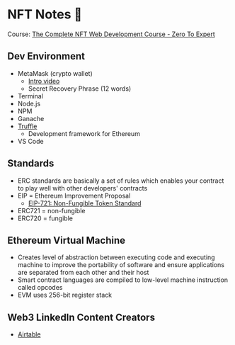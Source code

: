 # NFT Notes 🐂
Course: [The Complete NFT Web Development Course - Zero To Expert](https://www.udemy.com/course/the-complete-nft-web-developer-course-zero-to-professional/)

## Dev Environment
- MetaMask (crypto wallet)
  - [Intro video](https://www.youtube.com/watch?v=YVgfHZMFFFQ&t=4s&ab_channel=MetaMask)
  - Secret Recovery Phrase (12 words)
- Terminal
- Node.js
- NPM
- Ganache
- [Truffle](https://trufflesuite.com/truffle/)
  - Development framework for Ethereum
- VS Code 

## Standards
- ERC standards are basically a set of rules which enables your contract to play well with other developers' contracts
- EIP = Ethereum Improvement Proposal
  - [EIP-721: Non-Fungible Token Standard](https://eips.ethereum.org/EIPS/eip-721)
- ERC721 = non-fungible
- ERC720 = fungible


## Ethereum Virtual Machine
- Creates level of abstraction between executing code and executing machine to improve the portability of software and ensure applications are separated from each other and their host
- Smart contract languages are compiled to low-level machine instruction called opcodes
- EVM uses 256-bit register stack


## Web3 LinkedIn Content Creators
- [Airtable](https://airtable.com/shrPIbJqeJDiTvBN3/tblA3xKgIgYohjqj8/viweV7XkhqvaNFpdG)
